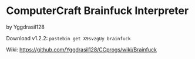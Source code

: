 # ComputerCraft Brainfuck Interpreter 
by Yggdrasil128

Download v1.2.2:
`pastebin get X9svzgUy brainfuck`

Wiki: https://github.com/Yggdrasil128/CCprogs/wiki/Brainfuck
